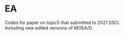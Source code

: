 # EA
Codes for paper on topic5 that submitted to 2021 SSCI.  
Including new edited versions of MOEA/D.
